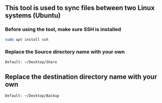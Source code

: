 ## This tool is used to sync files between two Linux systems (Ubuntu)
### Before using the tool, make sure SSH is installed 
```sh 
sudo apt install ssh
```

### Replace the Source directory name with your own
```
Default: ~/Desktop/Share
```
## Replace the destination directory name with your own 
```
Default: ~/Desktop/Backup
```
